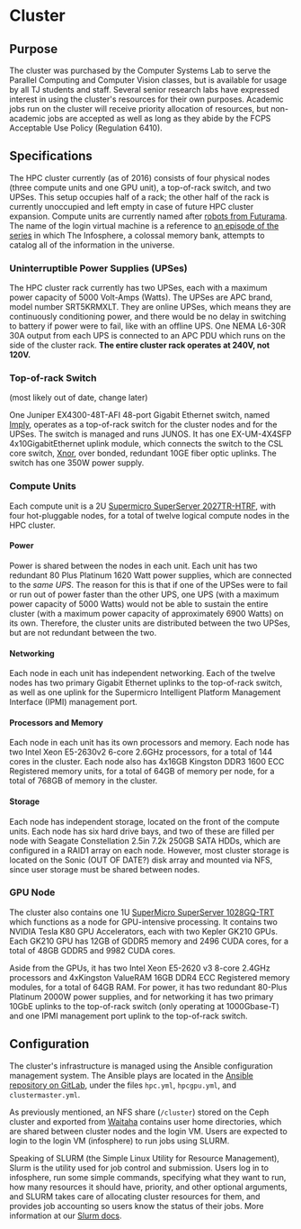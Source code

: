 # Cluster

## Purpose

The cluster was purchased by the Computer Systems Lab to serve the Parallel Computing and Computer Vision classes, but is available for usage by all TJ students and staff. Several senior research labs have expressed interest in using the cluster's resources for their own purposes. Academic jobs run on the cluster will receive priority allocation of resources, but non-academic jobs are accepted as well as long as they abide by the FCPS Acceptable Use Policy \(Regulation 6410\).

## Specifications

The HPC cluster currently \(as of 2016\) consists of four physical nodes \(three compute units and one GPU unit\), a top-of-rack switch, and two UPSes. This setup occupies half of a rack; the other half of the rack is currently unoccupied and left empty in case of future HPC cluster expansion. Compute units are currently named after [robots from Futurama](https://en.wikipedia.org/wiki/List_of_Futurama_characters%20). The name of the login virtual machine is a reference to [an episode of the series](https://en.wikipedia.org/wiki/The_Why_of_Fry) in which The Infosphere, a colossal memory bank, attempts to catalog all of the information in the universe.

### Uninterruptible Power Supplies \(UPSes\)

The HPC cluster rack currently has two UPSes, each with a maximum power capacity of 5000 Volt-Amps \(Watts\). The UPSes are APC brand, model number SRT5KRMXLT. They are online UPSes, which means they are continuously conditioning power, and there would be no delay in switching to battery if power were to fail, like with an offline UPS. One NEMA L6-30R 30A output from each UPS is connected to an APC PDU which runs on the side of the cluster rack. **The entire cluster rack operates at 240V, not 120V.**

### Top-of-rack Switch

\(most likely out of date, change later\)

One Juniper EX4300-48T-AFI 48-port Gigabit Ethernet switch, named [Imply](../../machines/switches/imply.md), operates as a top-of-rack switch for the cluster nodes and for the UPSes. The switch is managed and runs JUNOS. It has one EX-UM-4X4SFP 4x10GigabitEthernet uplink module, which connects the switch to the CSL core switch, [Xnor](../../machines/switches/xnor.md), over bonded, redundant 10GE fiber optic uplinks. The switch has one 350W power supply.

### Compute Units

Each compute unit is a 2U [Supermicro SuperServer 2027TR-HTRF](http://www.supermicro.com/products/system/2U/2027/SYS-2027TR-HTRF.cfm), with four hot-pluggable nodes, for a total of twelve logical compute nodes in the HPC cluster.

#### Power

Power is shared between the nodes in each unit. Each unit has two redundant 80 Plus Platinum 1620 Watt power supplies, which are connected to the _same UPS_. The reason for this is that if one of the UPSes were to fail or run out of power faster than the other UPS, one UPS \(with a maximum power capacity of 5000 Watts\) would not be able to sustain the entire cluster \(with a maximum power capacity of approximately 6900 Watts\) on its own. Therefore, the cluster units are distributed between the two UPSes, but are not redundant between the two.

#### Networking

Each node in each unit has independent networking. Each of the twelve nodes has two primary Gigabit Ethernet uplinks to the top-of-rack switch, as well as one uplink for the Supermicro Intelligent Platform Management Interface \(IPMI\) management port.

#### Processors and Memory

Each node in each unit has its own processors and memory. Each node has two Intel Xeon E5-2630v2 6-core 2.6GHz processors, for a total of 144 cores in the cluster. Each node also has 4x16GB Kingston DDR3 1600 ECC Registered memory units, for a total of 64GB of memory per node, for a total of 768GB of memory in the cluster.

#### Storage

Each node has independent storage, located on the front of the compute units. Each node has six hard drive bays, and two of these are filled per node with Seagate Constellation 2.5in 7.2k 250GB SATA HDDs, which are configured in a RAID1 array on each node. However, most cluster storage is located on the Sonic \(OUT OF DATE?\) disk array and mounted via NFS, since user storage must be shared between nodes.

### GPU Node

The cluster also contains one 1U [SuperMicro SuperServer 1028GQ-TRT](http://www.supermicro.com/products/system/1u/1028/SYS-1028GQ-TRT.cfm) which functions as a node for GPU-intensive processing. It contains two NVIDIA Tesla K80 GPU Accelerators, each with two Kepler GK210 GPUs. Each GK210 GPU has 12GB of GDDR5 memory and 2496 CUDA cores, for a total of 48GB GDDR5 and 9982 CUDA cores.

Aside from the GPUs, it has two Intel Xeon E5-2620 v3 8-core 2.4GHz processors and 4xKingston ValueRAM 16GB DDR4 ECC Registered memory modules, for a total of 64GB RAM. For power, it has two redundant 80-Plus Platinum 2000W power supplies, and for networking it has two primary 10GbE uplinks to the top-of-rack switch \(only operating at 1000Gbase-T\) and one IPMI management port uplink to the top-of-rack switch.

## Configuration

The cluster's infrastructure is managed using the Ansible configuration management system. The Ansible plays are located in the [Ansible repository on GitLab](https://gitlab.tjhsst.edu/sysadmins/ansible), under the files `hpc.yml`, `hpcgpu.yml`, and `clustermaster.yml`.

As previously mentioned, an NFS share \(`/cluster`\) stored on the Ceph cluster and exported from [Waitaha](../../machines/ceph/waitaha.md) contains user home directories, which are shared between cluster nodes and the login VM. Users are expected to login to the login VM \(infosphere\) to run jobs using SLURM.

Speaking of SLURM \(the Simple Linux Utility for Resource Management\), Slurm is the utility used for job control and submission. Users log in to infosphere, run some simple commands, specifying what they want to run, how many resources it should have, priority, and other optional arguments, and SLURM takes care of allocating cluster resources for them, and provides job accounting so users know the status of their jobs. More information at our [Slurm docs](../../technologies/advanced-computing/slurm.md).

